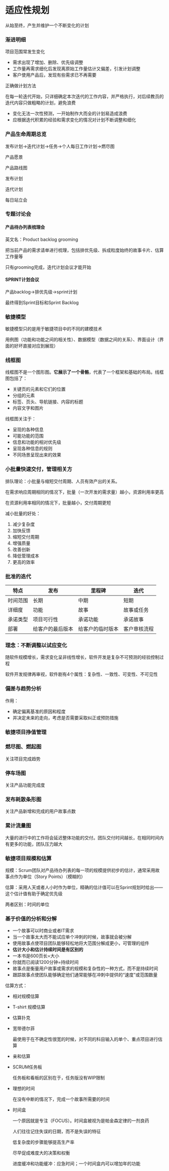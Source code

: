 # 适应性规划

从始至终，产生并维护一个不断变化的计划

### 渐进明细

项目范围常发生变化

* 需求出现了增加、删除、优先级调整
* 工作量再需求细化后发现离原始工作量估计又偏差，引发计划调整
* 客户使用产品后，发现有些需求已不再需要

正确做计划方法

在每一轮迭代开始，只详细确定本次迭代的工作内容，并严格执行，对后续教员的迭代内容只做粗略的计划，避免浪费

* 变化无法一次性预测，一开始制作大而全的计划易造成浪费
* 应根据迭代积累的经验和需求变化的情况对计划不断调整和细化

### 产品生命周期总览

发布计划->迭代计划->任务->个人每日工作计划->燃尽图

产品愿景

产品路线图

发布计划

迭代计划

每日站立会

### 专题讨论会

#### 产品待办列表梳理会

英文名：Product backlog grooming

把当前产品的需求请单进行梳理，包括排优先级、拆成粒度始终的故事卡片、估算工作量等

只有grooming完成，迭代计划会议才能开始

#### SPRINT计划会议

产品backlog->排优先级->sprint计划 

最终得到Sprint目标和Sprint Backlog

### 敏捷模型

敏捷模型只的是用于敏捷项目中的不同的建模技术

用例图（功能和功能之间的相关性）、数据模型（数据之间的关系）、界面设计（界面的好坏直接对应到展现）

### 线框图

线框图不是一个图形图。**它展示了一个骨骼**，代表了一个框架和基础的布局。线框图包括了：

* 关键页的元素和它们的位置
* 分组的元素
* 标签、页头、导航链接、内容的标题
* 内容文字和图片

线框图关注于：

* 呈现的各种信息
* 可能功能的范围
* 信息和功能的相对优先级
* 呈现各种信息的规则
* 不同场景呈现出来的效果

### 小批量快速交付，管理相关方

排队理论：小批量与缩短交付周期、人员有效产出的关系。

在需求响应周期相同的情况下，批量（一次开发的需求量）越小，资源利用率更高

在资源利用率相同的情况下，批量越小，交付周期更短

减小批量的好处：

1. 减少复杂度
2. 加快反馈
3. 缩短交付周期
4. 增强质量
5. 改善创新
6. 降低管理成本
7. 更高的效率

### 批准的迭代

| 特点     | 发布             | 里程碑           | 迭代         |
| -------- | ---------------- | ---------------- | ------------ |
| 时间范围 | 长期             | 中期             | 短期         |
| 详细度   | 功能             | 故事             | 故事或任务   |
| 承诺类型 | 项目可行性       | 承诺功能         | 承诺故事     |
| 部署     | 给客户的最后版本 | 给客户的临时版本 | 客户审核流程 |

### 理念：不断调整以试应变化

随软件规模增长，需求变化呈非线性增长，软件开发是复杂不可预测的经验控制过程

软件开发规律再审视，软件剧有4个属性：复杂性、一致性、可变性、不可见性

### 偏差与趋势分析

作用：

* 确定偏离基准的原因和程度
* 并决定未来的走向，考虑是否需要采取纠正或预防措施

### 敏捷项目挣值管理

### 燃尽图、燃起图

关注项目完成趋势

### 停车场图

关注产品功能完成度

### 发布耗散条形图

关注产品新增和完成的用户故事点数

### 累计流量图

大量的进行中的工作将会延迟整体功能的交付。团队交付时间越长，在相同时间内有更多的功能，团队压力越大

### 敏捷项目规模和估算

规模：Scrum团队对产品待办列表的每一项的规模提供初步的估计，通常采用故事点作为单位（Story Points）（模糊的）

估算：采用人天或者人小时作为单位，精确的估计值可以在Sprint规划时给出——这个估计值有助于确定优先级

两者区别：时间的单位

### 基于价值的分析和分解

* 一个故事可以时商业或者IT需求
* 当一个故事太大而不能试应单个冲刺的时候，故事就会被分解
* 使用故事点使项目团队能够轻松地将大范围分解成更小，可管理的组件
* **估计大小和估计持续时间是有区别的**
* 一本书是600页长=大小
* 你就而已阅读1200分钟=持续时间
* 故事点是衡量用户故事或需求的规模和复杂性的一种方式，而不是持续时间
* 跟踪故事点使团队能够确定他们通常能够在冲刺中提供的“速度”或范围数量

估算方式：

* 相对规模估算

* T-shirt 规模估算

* 估算扑克

* 宽带德尔菲

  最使用于在不确定性很宽的时候，对不同的科目输入的单个、重点项目进行估算

* 亲和估算

* SCRUM任务板

  任务板和看板的区别在于，任务版没有WIP限制

* 理想的时间

  在没有中断的情况下，完成一个故事所需要的时间

* 时间盒

  一个原因就是专注（FOCUS）。时间盒被视为是帕金森定律的一剂良药

  人们往往记住失误的日期，而不是失误的特征

  低复杂度的步骤能够提高生产率

  尽早促成难度大的决策和权衡

  进度缓冲和功能缓冲：应急时间；一个时间盒内可以增加年的功能